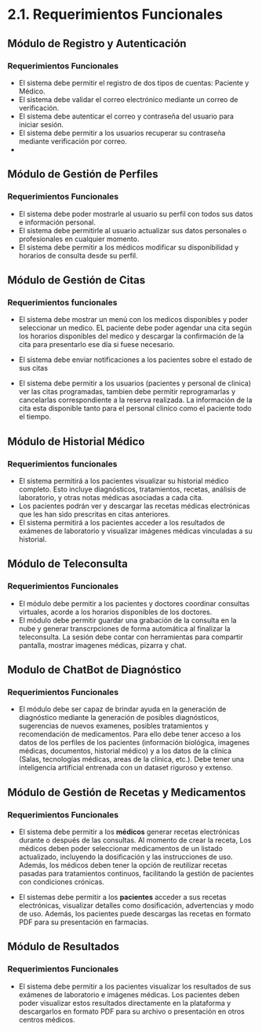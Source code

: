 # 2.1. Requerimientos Funcionales

## Módulo de Registro y Autenticación

### Requerimientos Funcionales

- El sistema debe permitir el registro de dos tipos de cuentas: Paciente y Médico.
- El sistema debe validar el correo electrónico mediante un correo de verificación.
- El sistema debe autenticar el correo y contraseña del usuario para iniciar sesión.
- El sistema debe permitir a los usuarios recuperar su contraseña mediante verificación por correo.
-

## Módulo de Gestión de Perfiles

### Requerimientos Funcionales

- El sistema debe poder mostrarle al usuario su perfil con todos sus datos e información personal.
- El sistema debe permitirle al usuario actualizar sus datos personales o profesionales en cualquier momento.
- El sistema debe permitir a los médicos modificar su disponibilidad y horarios de consulta desde su perfil.

## Módulo de Gestión de Citas

### Requerimientos funcionales

- El sistema debe mostrar un menú con los medicos disponibles y poder seleccionar un medico. EL paciente debe poder agendar una cita según los horarios disponibles del medico y descargar la confirmación de la cita para presentarlo ese día si fuese necesario.
- El sistema debe enviar notificaciones a los pacientes sobre el estado de sus citas

- El sistema debe permitir a los usuarios (pacientes y personal de clinica) ver las citas programadas, tambien debe permitir reprogramarlas y cancelarlas correspondiente a la reserva realizada. La información de la cita esta disponible tanto para el personal clinico como el paciente todo el tiempo.


## Módulo de Historial Médico

### Requerimientos funcionales

- El sistema permitirá a los pacientes visualizar su historial médico completo. Esto incluye diagnósticos, tratamientos, recetas, análisis de laboratorio, y otras notas médicas asociadas a cada cita.
- Los pacientes podrán ver y descargar las recetas médicas electrónicas que les han sido prescritas en citas anteriores.
- El sistema permitirá a los pacientes acceder a los resultados de exámenes de laboratorio y visualizar imágenes médicas vinculadas a su historial.

## Módulo de Teleconsulta

### Requerimientos Funcionales

- El módulo debe permitir a los pacientes y doctores coordinar consultas virtuales, acorde a los horarios disponibles de los doctores. 
- El módulo debe permitir guardar una grabación de la consulta en la nube y generar transcrpciones de forma automática al finalizar la teleconsulta. La sesión debe contar con herramientas para compartir pantalla, mostrar imagenes médicas, pizarra y chat.

## Modulo de ChatBot de Diagnóstico

### Requerimientos Funcionales

- El módulo debe ser capaz de brindar ayuda en la generación de diagnóstico mediante la generación de posibles diagnósticos, sugerencias de nuevos examenes, posibles tratamientos y recomendación de medicamentos. Para ello debe tener acceso a los datos de los perfiles de los pacientes (información biológica, imagenes médicas, documentos, historial médico) y a los datos de la clínica (Salas, tecnologías médicas, areas de la clínica, etc.). Debe tener una inteligencia artificial entrenada con un dataset riguroso y extenso.

## Módulo de Gestión de Recetas y Medicamentos

### Requerimientos Funcionales

- El sistema debe permitir a los **médicos** generar recetas electrónicas durante o después de las consultas. Al momento de crear la receta, Los médicos deben poder seleccionar medicamentos de un listado actualizado, incluyendo la dosificación y las instrucciones de uso. Además, los médicos deben tener la opción de reutilizar recetas pasadas para tratamientos continuos, facilitando la gestión de pacientes con condiciones crónicas.

- El sistemas debe permitir a los **pacientes** acceder a sus recetas electrónicas, visualizar detalles como dosificación, advertencias y modo de uso. Además, los pacientes puede descargas las recetas en formato PDF para su presentación en farmacias.

## Módulo de Resultados

### Requerimientos Funcionales

- El sistema debe permitir a los pacientes visualizar los resultados de sus exámenes de laboratorio e imágenes médicas. Los pacientes deben poder visualizar estos resultados directamente en la plataforma y descargarlos en formato PDF para su archivo o presentación en otros centros médicos.
